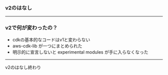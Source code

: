 ### v2のはなし

---

### v2で何が変わったの？

- cdkの基本的なコードはv1と変わらない
- aws-cdk-lib が一つにまとめられた
- 明示的に宣言しないと experimental modules が手に入らなくなった

---

v2のはなし終わり

